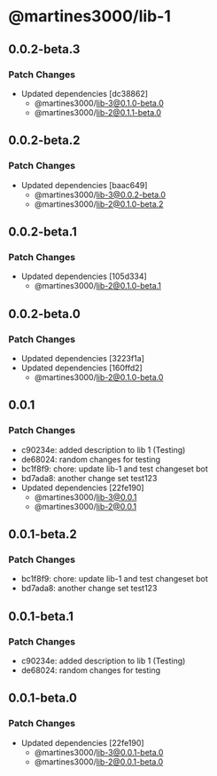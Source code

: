 # @martines3000/lib-1

## 0.0.2-beta.3

### Patch Changes

- Updated dependencies [dc38862]
  - @martines3000/lib-3@0.1.0-beta.0
  - @martines3000/lib-2@0.1.1-beta.0

## 0.0.2-beta.2

### Patch Changes

- Updated dependencies [baac649]
  - @martines3000/lib-3@0.0.2-beta.0
  - @martines3000/lib-2@0.1.0-beta.2

## 0.0.2-beta.1

### Patch Changes

- Updated dependencies [105d334]
  - @martines3000/lib-2@0.1.0-beta.1

## 0.0.2-beta.0

### Patch Changes

- Updated dependencies [3223f1a]
- Updated dependencies [160ffd2]
  - @martines3000/lib-2@0.1.0-beta.0

## 0.0.1

### Patch Changes

- c90234e: added description to lib 1 (Testing)
- de68024: random changes for testing
- bc1f8f9: chore: update lib-1 and test changeset bot
- bd7ada8: another change set test123
- Updated dependencies [22fe190]
  - @martines3000/lib-3@0.0.1
  - @martines3000/lib-2@0.0.1

## 0.0.1-beta.2

### Patch Changes

- bc1f8f9: chore: update lib-1 and test changeset bot
- bd7ada8: another change set test123

## 0.0.1-beta.1

### Patch Changes

- c90234e: added description to lib 1 (Testing)
- de68024: random changes for testing

## 0.0.1-beta.0

### Patch Changes

- Updated dependencies [22fe190]
  - @martines3000/lib-3@0.0.1-beta.0
  - @martines3000/lib-2@0.0.1-beta.0

